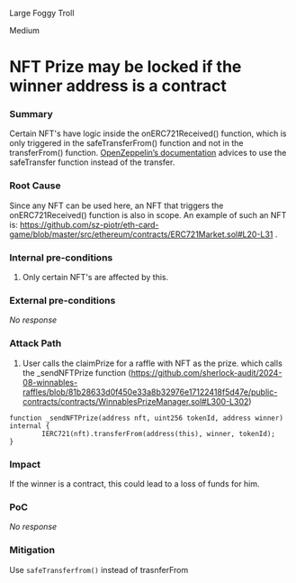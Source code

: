 Large Foggy Troll

Medium

# NFT Prize may be locked if the winner address is a contract

### Summary

Certain NFT's have logic inside the onERC721Received() function, which is only triggered in the safeTransferFrom() function and not in the transferFrom() function. [OpenZeppelin’s documentation](https://docs.openzeppelin.com/contracts/4.x/api/token/erc721#IERC721-transferFrom-address-address-uint256-) advices to use the safeTransfer function instead of the transfer.

### Root Cause

Since any NFT can be used here, an NFT that triggers the onERC721Received() function is also in scope. An example of such an NFT is:  https://github.com/sz-piotr/eth-card-game/blob/master/src/ethereum/contracts/ERC721Market.sol#L20-L31 . 

### Internal pre-conditions

1. Only certain NFT's are affected by this.

### External pre-conditions

_No response_

### Attack Path

1. User calls the claimPrize for a raffle with NFT as the prize. which calls the _sendNFTPrize function
(https://github.com/sherlock-audit/2024-08-winnables-raffles/blob/81b28633d0f450e33a8b32976e17122418f5d47e/public-contracts/contracts/WinnablesPrizeManager.sol#L300-L302)
```solidity
function _sendNFTPrize(address nft, uint256 tokenId, address winner) internal {
        IERC721(nft).transferFrom(address(this), winner, tokenId);
}
```

### Impact

If the winner is a contract, this could lead to a loss of funds for him.

### PoC

_No response_

### Mitigation

Use `safeTransferfrom()` instead of trasnferFrom